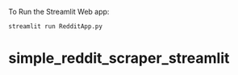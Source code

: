 To Run the Streamlit Web app:

```
streamlit run RedditApp.py
```
# simple_reddit_scraper_streamlit
